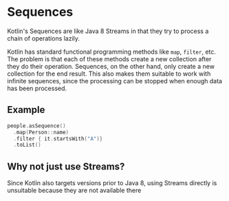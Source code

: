 # Sequences
Kotlin's Sequences are like Java 8 Streams in that they try to process a chain of operations lazily.

Kotlin has standard functional programming methods like `map`, `filter`, etc. The problem is that each of these methods create a new collection after they do their operation. Sequences, on the other hand, only create a new collection for the end result. This also makes them suitable to work with infinite sequences, since the processing can be stopped when enough data has been processed.

## Example
```kotlin
people.asSequence()
  .map(Person::name)
  .filter { it.startsWith("A")}
  .toList()
```

## Why not just use Streams?
Since Kotlin also targets versions prior to Java 8, using Streams directly is unsuitable because they are not available there
